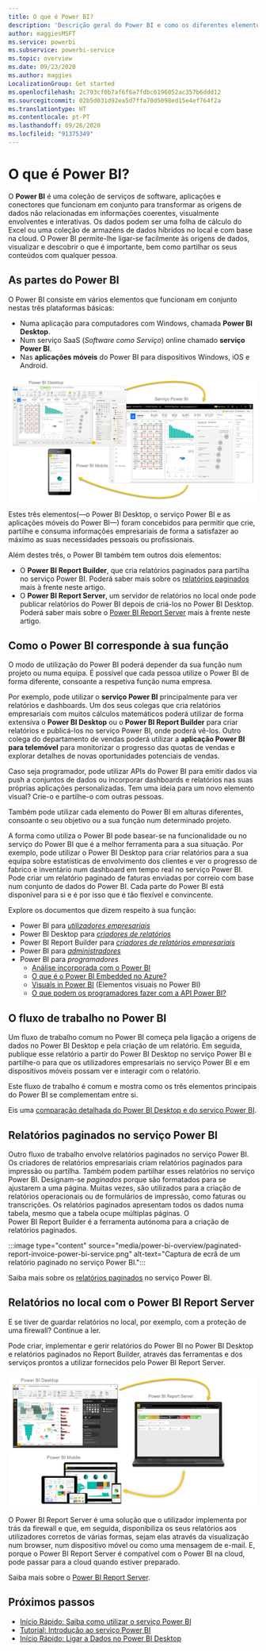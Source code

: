 ```yaml
---
title: O que é Power BI?
description: 'Descrição geral do Power BI e como os diferentes elementos encaixam: Power BI Desktop, serviço Power BI, Power BI Mobile, Report Server e Power BI Embedded.'
author: maggiesMSFT
ms.service: powerbi
ms.subservice: powerbi-service
ms.topic: overview
ms.date: 09/23/2020
ms.author: maggies
LocalizationGroup: Get started
ms.openlocfilehash: 2c793cf0b7af6f6a7fdbc6196052ac357b6ddd12
ms.sourcegitcommit: 02b5d031d92ea5d7ffa70d5098ed15e4ef764f2a
ms.translationtype: HT
ms.contentlocale: pt-PT
ms.lasthandoff: 09/26/2020
ms.locfileid: "91375349"
---
```

# <a name="what-is-power-bi"></a>O que é Power BI?
O **Power BI** é uma coleção de serviços de software, aplicações e conectores que funcionam em conjunto para transformar as origens de dados não relacionadas em informações coerentes, visualmente envolventes e interativas. Os dados podem ser uma folha de cálculo do Excel ou uma coleção de armazéns de dados híbridos no local e com base na cloud. O Power BI permite-lhe ligar-se facilmente às origens de dados, visualizar e descobrir o que é importante, bem como partilhar os seus conteúdos com qualquer pessoa.

## <a name="the-parts-of-power-bi"></a>As partes do Power BI
O Power BI consiste em vários elementos que funcionam em conjunto nestas três plataformas básicas: 
- Numa aplicação para computadores com Windows, chamada **Power BI Desktop**.
- Num serviço SaaS (*Software como Serviço*) online chamado **serviço Power BI**. 
- Nas **aplicações móveis** do Power BI para dispositivos Windows, iOS e Android.

![Captura de ecrã de um Diagrama a mostrar a integração do Power BI Desktop, do Serviço Power BI e do Power BI Mobile.](media/power-bi-overview/power-bi-overview-blocks.png)

Estes três elementos(&mdash;o Power BI Desktop, o serviço Power BI e as aplicações móveis do Power BI&mdash;) foram concebidos para permitir que crie, partilhe e consuma informações empresariais de forma a satisfazer ao máximo as suas necessidades pessoais ou profissionais.

Além destes três, o Power BI também tem outros dois elementos:

- O **Power BI Report Builder**, que cria relatórios paginados para partilha no serviço Power BI. Poderá saber mais sobre os [relatórios paginados](#paginated-reports-in-the-power-bi-service) mais à frente neste artigo.
- O **Power BI Report Server**, um servidor de relatórios no local onde pode publicar relatórios do Power BI depois de criá-los no Power BI Desktop. Poderá saber mais sobre o [Power BI Report Server](#on-premises-reporting-with-power-bi-report-server) mais à frente neste artigo.

## <a name="how-power-bi-matches-your-role"></a>Como o Power BI corresponde à sua função
O modo de utilização do Power BI poderá depender da sua função num projeto ou numa equipa. É possível que cada pessoa utilize o Power BI de forma diferente, consoante a respetiva função numa empresa.

Por exemplo, pode utilizar o **serviço Power BI** principalmente para ver relatórios e dashboards. Um dos seus colegas que cria relatórios empresariais com muitos cálculos matemáticos poderá utilizar de forma extensiva o **Power BI Desktop** ou o **Power BI Report Builder** para criar relatórios e publicá-los no serviço Power BI, onde poderá vê-los. Outro colega do departamento de vendas poderá utilizar a **aplicação Power BI para telemóvel** para monitorizar o progresso das quotas de vendas e explorar detalhes de novas oportunidades potenciais de vendas.

Caso seja programador, pode utilizar APIs do Power BI para emitir dados via push a conjuntos de dados ou incorporar dashboards e relatórios nas suas próprias aplicações personalizadas. Tem uma ideia para um novo elemento visual? Crie-o e partilhe-o com outras pessoas.  

Também pode utilizar cada elemento do Power BI em alturas diferentes, consoante o seu objetivo ou a sua função num determinado projeto.

A forma como utiliza o Power BI pode basear-se na funcionalidade ou no serviço do Power BI que é a melhor ferramenta para a sua situação. Por exemplo, pode utilizar o Power BI Desktop para criar relatórios para a sua equipa sobre estatísticas de envolvimento dos clientes e ver o progresso de fabrico e inventário num dashboard em tempo real no serviço Power BI. Pode criar um relatório paginado de faturas enviadas por correio com base num conjunto de dados do Power BI. Cada parte do Power BI está disponível para si e é por isso que é tão flexível e convincente.

Explore os documentos que dizem respeito à sua função:
- Power BI para [*utilizadores empresariais*](../consumer/end-user-consumer.md)
- Power BI Desktop para [*criadores de relatórios*](desktop-what-is-desktop.md)
- Power BI Report Builder para [*criadores de relatórios empresariais*](../paginated-reports/paginated-reports-report-builder-power-bi.md)
- Power BI para [*administradores*](../admin/service-admin-administering-power-bi-in-your-organization.md)
- Power BI para *programadores*
    * [Análise incorporada com o Power BI](../developer/embedded/embedding.md)
    * [O que é o Power BI Embedded no Azure?](../developer/embedded/azure-pbie-what-is-power-bi-embedded.md)
    * [Visuals in Power BI](../developer/visuals/power-bi-custom-visuals.md) (Elementos visuais no Power BI)
    * [O que podem os programadores fazer com a API Power BI?](../developer/automation/overview-of-power-bi-rest-api.md)

## <a name="the-flow-of-work-in-power-bi"></a>O fluxo de trabalho no Power BI
Um fluxo de trabalho comum no Power BI começa pela ligação a origens de dados no Power BI Desktop e pela criação de um relatório. Em seguida, publique esse relatório a partir do Power BI Desktop no serviço Power BI e partilhe-o para que os utilizadores empresariais no serviço Power BI e em dispositivos móveis possam ver e interagir com o relatório.

Este fluxo de trabalho é comum e mostra como os três elementos principais do Power BI se complementam entre si.

Eis uma [comparação detalhada do Power BI Desktop e do serviço Power BI](../fundamentals/service-service-vs-desktop.md).

## <a name="paginated-reports-in-the-power-bi-service"></a>Relatórios paginados no serviço Power BI

Outro fluxo de trabalho envolve relatórios paginados no serviço Power BI. Os criadores de relatórios empresariais criam relatórios paginados para impressão ou partilha. Também podem partilhar esses relatórios no serviço Power BI. Designam-se *paginados* porque são formatados para se ajustarem a uma página. Muitas vezes, são utilizados para a criação de relatórios operacionais ou de formulários de impressão, como faturas ou transcrições. Os relatórios paginados apresentam todos os dados numa tabela, mesmo que a tabela ocupe múltiplas páginas. O Power BI Report Builder é a ferramenta autónoma para a criação de relatórios paginados.

:::image type="content" source="media/power-bi-overview/paginated-report-invoice-power-bi-service.png" alt-text="Captura de ecrã de um relatório paginado no serviço Power BI.":::

Saiba mais sobre os [relatórios paginados](../paginated-reports/paginated-reports-report-builder-power-bi.md) no serviço Power BI.

## <a name="on-premises-reporting-with-power-bi-report-server"></a>Relatórios no local com o Power BI Report Server

E se tiver de guardar relatórios no local, por exemplo, com a proteção de uma firewall?  Continue a ler.

Pode criar, implementar e gerir relatórios do Power BI no Power BI Desktop e relatórios paginados no Report Builder, através das ferramentas e dos serviços prontos a utilizar fornecidos pelo Power BI Report Server.

![Captura de ecrã de um Diagrama do Report Server, do serviço Power BI e da aplicação móvel do Power BI a mostrar a respetiva integração.](media/power-bi-overview/power-bi-report-server2.png)

O Power BI Report Server é uma solução que o utilizador implementa por trás da firewall e que, em seguida, disponibiliza os seus relatórios aos utilizadores corretos de várias formas, sejam elas através da visualização num browser, num dispositivo móvel ou como uma mensagem de e-mail. E, porque o Power BI Report Server é compatível com o Power BI na cloud, pode passar para a cloud quando estiver preparado. 

Saiba mais sobre o [Power BI Report Server](../report-server/get-started.md).

## <a name="next-steps"></a>Próximos passos
- [Início Rápido: Saiba como utilizar o serviço Power BI](../consumer/end-user-experience.md)   
- [Tutorial: Introdução ao serviço Power BI](service-get-started.md)
- [Início Rápido: Ligar a Dados no Power BI Desktop](../connect-data/desktop-quickstart-connect-to-data.md)
